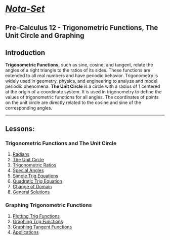 # [***Nota-Set***](index.md)
## Pre-Calculus 12 - <i class="fa-solid fa-calculator"></i> Trigonometric Functions, The Unit Circle and Graphing
## **Introduction**

**Trigonometric Functions,** such as sine, cosine, and tangent, relate the angles of a right triangle to the ratios of its sides. These functions are extended to all real numbers and have periodic behavior. Trigonometry is widely used in geometry, physics, and engineering to analyze and model periodic phenomena. 
**The Unit Circle** is a circle with a radius of 1 centered at the origin of a coordinate system. It is used in trigonometry to define the values of trigonometric functions for all angles. The coordinates of points on the unit circle are directly related to the cosine and sine of the corresponding angles.

---

## **Lessons**:
### Trigonometric Functions and The Unit Circle
1. [Radians](Notes/PC12/Trigonometry/Functions/Lesson%201%20(Radians).html)
2. [The Unit Circle](Notes/PC12/Trigonometry/Functions/Lesson%202%20(The%20Unit%20Circle).html)
3. [Trigonometric Ratios](Notes/PC12/Trigonometry/Functions/Lesson%203%20(Trigonometric%20Ratios).html)
4. [Special Angles](Notes/PC12/Trigonometry/Functions/Lesson%204%20(Special%20Angles).html)
5. [Simple Trig Equations](Notes/PC12/Trigonometry/Functions/Lesson%205%20(Simple%20Trig%20Equations).html)
6. [Quadratic Trig Equation](Notes/PC12/Trigonometry/Functions/Lesson%206%20(Quadratic%20Trig%20Equations).html)
7. [Change of Domain](Notes/PC12/Trigonometry/Functions/Lesson%207%20(Change%20of%20Domain).html)
8. [General Solutions](Notes/PC12/Trigonometry/Functions/Lesson%208%20(General%20Solutions).html)
### Graphing Trigonometric Functions
1. [Plotting Trig Functions](Notes/PC12/Trigonometry/Graphing/Lesson%201%20(Plotting%20Trigonometric%20Functions).html)
2. [Graphing Trig Functions](Notes/PC12/Trigonometry/Graphing/Lesson%202%20(Graphing%20Trigonometric%20Functions).html)
3. [Graphing Tangent Functions](Notes/PC12/Trigonometry/Graphing/Lesson%203%20(Graphing%20Tangent%20Functions).html)
4. [Applications](Notes/PC12/Trigonometry/Graphing/Lesson%204%20(Applications).html)

<link rel="stylesheet" href="https://cdnjs.cloudflare.com/ajax/libs/font-awesome/6.3.0/css/all.min.css">